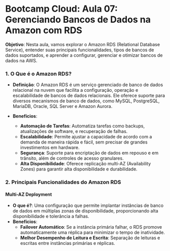# **Bootcamp Cloud: Aula 07: Gerenciando Bancos de Dados na Amazon com RDS**

**Objetivo**: Nesta aula, vamos explorar o Amazon RDS (Relational Database Service), entender suas principais funcionalidades, tipos de bancos de dados suportados, e aprender a configurar, gerenciar e otimizar bancos de dados na AWS.

### **1. O Que é o Amazon RDS?**

- **Definição**: O Amazon RDS é um serviço gerenciado de banco de dados relacional na nuvem que facilita a configuração, operação e escalabilidade de bancos de dados relacionais. Ele oferece suporte para diversos mecanismos de banco de dados, como MySQL, PostgreSQL, MariaDB, Oracle, SQL Server e Amazon Aurora.

- **Benefícios**:
  - **Automação de Tarefas**: Automatiza tarefas como backups, atualizações de software, e recuperação de falhas.
  - **Escalabilidade**: Permite ajustar a capacidade de acordo com a demanda de maneira rápida e fácil, sem precisar de grandes investimentos em hardware.
  - **Segurança**: Suporte para encriptação de dados em repouso e em trânsito, além de controles de acesso granulares.
  - **Alta Disponibilidade**: Oferece replicação multi-AZ (Availability Zones) para garantir alta disponibilidade e durabilidade.

### **2. Principais Funcionalidades do Amazon RDS**

#### **Multi-AZ Deployment**

- **O que é?**: Uma configuração que permite implantar instâncias de banco de dados em múltiplas zonas de disponibilidade, proporcionando alta disponibilidade e tolerância a falhas.
- **Benefícios**:
  - **Failover Automático**: Se a instância primária falhar, o RDS promove automaticamente uma réplica para minimizar o tempo de inatividade.
  - **Melhor Desempenho de Leitura e Escrita**: Separação de leituras e escritas entre instâncias primárias e réplicas.
